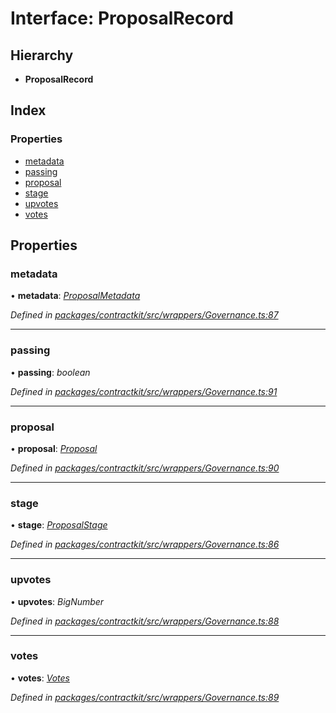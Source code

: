 # Interface: ProposalRecord

## Hierarchy

* **ProposalRecord**

## Index

### Properties

* [metadata](_wrappers_governance_.proposalrecord.md#metadata)
* [passing](_wrappers_governance_.proposalrecord.md#passing)
* [proposal](_wrappers_governance_.proposalrecord.md#proposal)
* [stage](_wrappers_governance_.proposalrecord.md#stage)
* [upvotes](_wrappers_governance_.proposalrecord.md#upvotes)
* [votes](_wrappers_governance_.proposalrecord.md#votes)

## Properties

###  metadata

• **metadata**: *[ProposalMetadata](_wrappers_governance_.proposalmetadata.md)*

*Defined in [packages/contractkit/src/wrappers/Governance.ts:87](https://github.com/celo-org/celo-monorepo/blob/master/packages/contractkit/src/wrappers/Governance.ts#L87)*

___

###  passing

• **passing**: *boolean*

*Defined in [packages/contractkit/src/wrappers/Governance.ts:91](https://github.com/celo-org/celo-monorepo/blob/master/packages/contractkit/src/wrappers/Governance.ts#L91)*

___

###  proposal

• **proposal**: *[Proposal](../modules/_wrappers_governance_.md#proposal)*

*Defined in [packages/contractkit/src/wrappers/Governance.ts:90](https://github.com/celo-org/celo-monorepo/blob/master/packages/contractkit/src/wrappers/Governance.ts#L90)*

___

###  stage

• **stage**: *[ProposalStage](../enums/_wrappers_governance_.proposalstage.md)*

*Defined in [packages/contractkit/src/wrappers/Governance.ts:86](https://github.com/celo-org/celo-monorepo/blob/master/packages/contractkit/src/wrappers/Governance.ts#L86)*

___

###  upvotes

• **upvotes**: *BigNumber*

*Defined in [packages/contractkit/src/wrappers/Governance.ts:88](https://github.com/celo-org/celo-monorepo/blob/master/packages/contractkit/src/wrappers/Governance.ts#L88)*

___

###  votes

• **votes**: *[Votes](_wrappers_governance_.votes.md)*

*Defined in [packages/contractkit/src/wrappers/Governance.ts:89](https://github.com/celo-org/celo-monorepo/blob/master/packages/contractkit/src/wrappers/Governance.ts#L89)*
